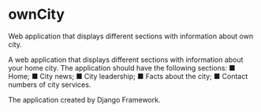 # ownCity
Web application that displays different sections 
with information about  own city.

A web application that displays different sections with information about your home city. 
The application should have the following sections:
■ Home;
■ City news;
■ City leadership;
■ Facts about the city;
■ Contact numbers of city services.

The application created by Django Framework.
